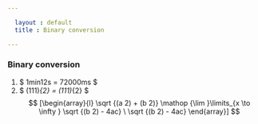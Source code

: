```yaml
---

  layout : default
  title : Binary conversion

---
```



### Binary conversion
1. $ 1min12s = 72000ms  $
7. $ (111)_{2} = (111)_{2}   $
$$ [\begin{array}{l} \sqrt {(a 2) + (b 2)} \mathop {\lim }\limits_{x \to \infty } \sqrt {(b 2) - 4ac} \ \sqrt {(b 2) - 4ac} \end{array}] $$

